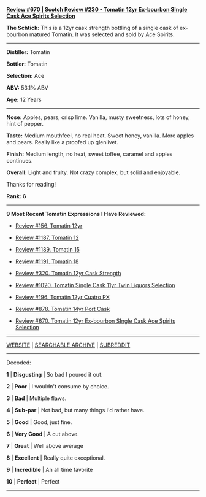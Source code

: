 
[**Review #670 | Scotch Review #230 - Tomatin 12yr Ex-bourbon SIngle Cask Ace Spirits Selection**]( https://t8ke.review/review-670-tomatin-12yr-2002-single-cask-ace-spirits-selection/)

**The Schtick:** This is a 12yr cask strength bottling of a single cask of ex-bourbon matured Tomatin. It was selected and sold by Ace Spirits. 

-----

**Distiller:** Tomatin

**Bottler:** Tomatin

**Selection:** Ace

**ABV:** 53.1% ABV

**Age:** 12 Years 

-----

**Nose:**  Apples, pears, crisp lime. Vanilla, musty sweetness, lots of honey, hint of pepper. 

**Taste:** Medium mouthfeel, no real heat. Sweet honey, vanilla. More apples and pears. Really like a proofed up glenlivet.

**Finish:** Medium length, no heat, sweet toffee, caramel and apples continues. 

**Overall:** Light and fruity. Not crazy complex, but solid and enjoyable. 

Thanks for reading!

**Rank: 6**

----- 

**9 Most Recent Tomatin Expressions I Have Reviewed:** 

- [Review #156. Tomatin 12yr]( https://t8ke.review/review-156-tomatin-12yr/) 

- [Review #1187. Tomatin 12]( https://t8ke.review/review-1187-tomatin-12yr/) 

- [Review #1189. Tomatin 15]( https://t8ke.review/review-1189-tomatin-15yr/) 

- [Review #1191. Tomatin 18]( https://t8ke.review/review-1191-tomatin-18/) 

- [Review #320. Tomatin 12yr Cask Strength]( https://t8ke.review/review-320-tomatin-cask-strength/) 

- [Review #1020. Tomatin Single Cask 11yr Twin Liquors Selection]( https://t8ke.review/review-1020-tomatin-11yr-single-cask-twin-liquors-selection/) 

- [Review #196. Tomatin 12yr Cuatro PX]( https://t8ke.review/review-196-tomatin-12-cuatro-4-px/) 

- [Review #878. Tomatin 14yr Port Cask]( https://t8ke.review/review-878-tomatin-14yr-port-cask/) 

- [Review #670. Tomatin 12yr Ex-bourbon SIngle Cask Ace Spirits Selection]( https://t8ke.review/review-670-tomatin-12yr-2002-single-cask-ace-spirits-selection/) 

-----

[WEBSITE](https://t8ke.review) | [SEARCHABLE ARCHIVE](https://t8ke.review/review-archive/) | [SUBREDDIT](https://reddit.com/r/t8kereviews)

-----

Decoded:

**1** | **Disgusting** | So bad I poured it out.

**2** | **Poor** | I wouldn't consume by choice.

**3** | **Bad** | Multiple flaws.

**4** | **Sub-par** | Not bad, but many things I'd rather have.

**5** | **Good** | Good, just fine.

**6** | **Very Good** | A cut above.

**7** | **Great** | Well above average

**8** | **Excellent** | Really quite exceptional.

**9** | **Incredible** | An all time favorite

**10** | **Perfect** | Perfect

----

